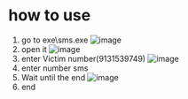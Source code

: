 # how to use
1. go to exe\sms.exe
![image](https://user-images.githubusercontent.com/67632452/127019628-66b9fb65-6e19-48ac-8c00-b2533510a89a.png)
3. open it
![image](https://user-images.githubusercontent.com/67632452/127020032-117f2e96-47d2-47a2-9231-951728a5ee3e.png)
5. enter Victim number(9131539749)
![image](https://user-images.githubusercontent.com/67632452/127020513-edfba8cd-c726-4640-ab3d-2e09fef67f37.png)
7. enter number sms
9. Wait until the end
![image](https://user-images.githubusercontent.com/67632452/127020646-f7b555bf-3301-4a5a-b5ac-8d216d936e5f.png)
11. end
